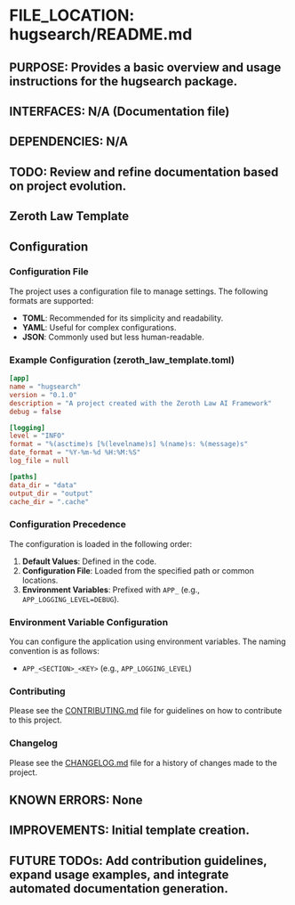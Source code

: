 # FILE_LOCATION: hugsearch/README.md

## PURPOSE: Provides a basic overview and usage instructions for the hugsearch package.

## INTERFACES: N/A (Documentation file)

## DEPENDENCIES: N/A

## TODO: Review and refine documentation based on project evolution.

## Zeroth Law Template

## Configuration

### Configuration File

The project uses a configuration file to manage settings. The following formats are supported:

- **TOML**: Recommended for its simplicity and readability.
- **YAML**: Useful for complex configurations.
- **JSON**: Commonly used but less human-readable.

### Example Configuration (zeroth_law_template.toml)

```toml
[app]
name = "hugsearch"
version = "0.1.0"
description = "A project created with the Zeroth Law AI Framework"
debug = false

[logging]
level = "INFO"
format = "%(asctime)s [%(levelname)s] %(name)s: %(message)s"
date_format = "%Y-%m-%d %H:%M:%S"
log_file = null

[paths]
data_dir = "data"
output_dir = "output"
cache_dir = ".cache"
```

### Configuration Precedence

The configuration is loaded in the following order:

1. **Default Values**: Defined in the code.
2. **Configuration File**: Loaded from the specified path or common locations.
3. **Environment Variables**: Prefixed with `APP_` (e.g., `APP_LOGGING_LEVEL=DEBUG`).

### Environment Variable Configuration

You can configure the application using environment variables. The naming convention is as follows:

- `APP_<SECTION>_<KEY>` (e.g., `APP_LOGGING_LEVEL`)

### Contributing

Please see the [CONTRIBUTING.md](CONTRIBUTING.md) file for guidelines on how to contribute to this project.

### Changelog

Please see the [CHANGELOG.md](CHANGELOG.md) file for a history of changes made to the project.

## KNOWN ERRORS: None

## IMPROVEMENTS: Initial template creation.

## FUTURE TODOs: Add contribution guidelines, expand usage examples, and integrate automated documentation generation.
